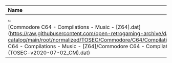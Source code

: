 |Name|Size|
|:---|---:|
|[..](../index.html)|DIR|
|[Commodore C64 - Compilations - Music - [Z64].dat](https://raw.githubusercontent.com/open-retrogaming-archive/dat-catalog/main/root/normalized/TOSEC/Commodore/C64/Compilations/Music/[Z64]/Commodore C64 - Compilations - Music - [Z64]/Commodore C64 - Compilations - Music - [Z64] (TOSEC-v2020-07-02_CM).dat)|10701|
